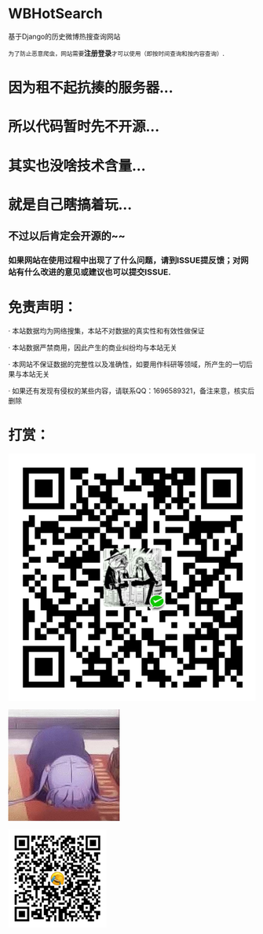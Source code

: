 # WBHotSearch
基于Django的历史微博热搜查询网站

`为了防止恶意爬虫，网站需要`**注册登录**`才可以使用（即按时间查询和按内容查询）`.

# 因为租不起抗揍的服务器...

# 所以代码暂时先不开源...

# 其实也没啥技术含量...

# 就是自己瞎搞着玩...

## 不过以后肯定会开源的~~

### 如果网站在使用过程中出现了了什么问题，请到ISSUE提反馈；对网站有什么改进的意见或建议也可以提交ISSUE.

# 免责声明：
· 本站数据均为网络搜集，本站不对数据的真实性和有效性做保证

· 本站数据严禁商用，因此产生的商业纠纷均与本站无关

· 本网站不保证数据的完整性以及准确性，如要用作科研等领域，所产生的一切后果与本站无关

· 如果还有发现有侵权的某些内容，请联系QQ：1696589321，备注来意，核实后删除

# 打赏：

![weixin](https://github.com/sleepyyoung/WBHotSearch/blob/main/pictures/weixin.png)

![ketou](https://github.com/sleepyyoung/WBHotSearch/blob/main/pictures/ketou.jpg)

![zhifubao](https://github.com/sleepyyoung/WBHotSearch/blob/main/pictures/zhifubao.png)


